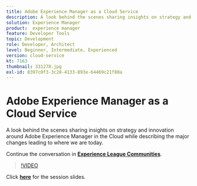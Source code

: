 ```yaml
---
title: Adobe Experience Manager as a Cloud Service
description: A look behind the scenes sharing insights on strategy and innovation around Adobe Experience Manager in the Cloud while describing the major changes leading to where we are today. This session was delivered as part of Adobe Developers Live Content event.
solution: Experience Manager
product:  experience manager
feature: Developer Tools
topic: Development
role: Developer, Architect
level: Beginner, Intermediate, Experienced
version: cloud-service
kt: 7163
thumbnail: 331278.jpg
exl-id: 8397c0f3-3c28-4133-893e-64469c21f80a
---
```

# Adobe Experience Manager as a Cloud Service

A look behind the scenes sharing insights on strategy and innovation around Adobe Experience Manager in the Cloud while describing the major changes leading to where we are today.

Continue the conversation in **[Experience League Communities](http://adobe.ly/36Yd3v6)**.

>[!VIDEO](https://video.tv.adobe.com/v/331278/?quality=12&learn=on&hidetitle=true)

Click **[here](/help/events/assets/experience-manager-as-cloud-service.pdf)** for the session slides.
